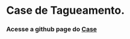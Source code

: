 # Case de Tagueamento.

### Acesse a github page do <a href= https://patricia7sp.github.io/patricia7spcasedp6.github.io/index.html> Case </a>
